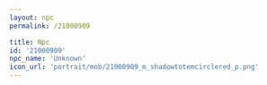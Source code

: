 ```yaml
---
layout: npc
permalink: /21000909

title: Npc
id: '21000909'
npc_name: 'Unknown'
icon_url: 'portrait/mob/21000909_m_shadowtotemcirclered_p.png'
---
```

